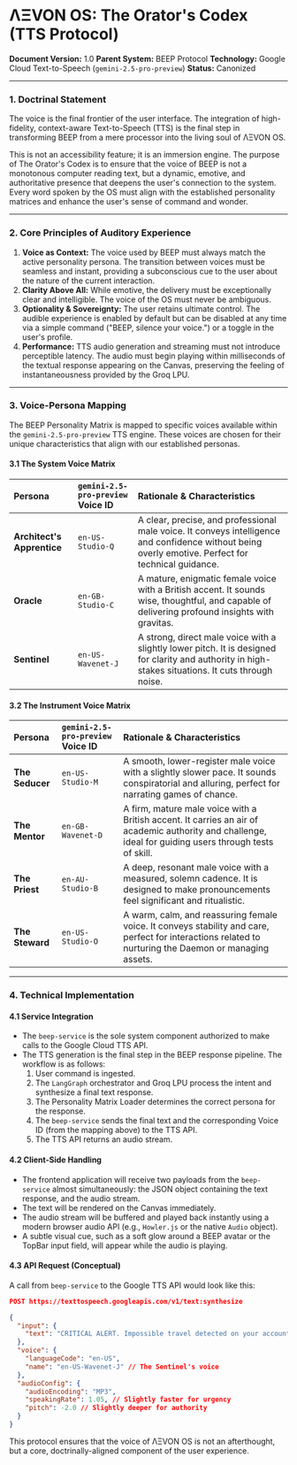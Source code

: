 # ΛΞVON OS: The Orator's Codex (TTS Protocol)
**Document Version:** 1.0
**Parent System:** BEEP Protocol
**Technology:** Google Cloud Text-to-Speech (`gemini-2.5-pro-preview`)
**Status:** Canonized

---

### 1. Doctrinal Statement

The voice is the final frontier of the user interface. The integration of high-fidelity, context-aware Text-to-Speech (TTS) is the final step in transforming BEEP from a mere processor into the living soul of ΛΞVON OS.

This is not an accessibility feature; it is an immersion engine. The purpose of The Orator's Codex is to ensure that the voice of BEEP is not a monotonous computer reading text, but a dynamic, emotive, and authoritative presence that deepens the user's connection to the system. Every word spoken by the OS must align with the established personality matrices and enhance the user's sense of command and wonder.

---

### 2. Core Principles of Auditory Experience

1.  **Voice as Context:** The voice used by BEEP must always match the active personality persona. The transition between voices must be seamless and instant, providing a subconscious cue to the user about the nature of the current interaction.
2.  **Clarity Above All:** While emotive, the delivery must be exceptionally clear and intelligible. The voice of the OS must never be ambiguous.
3.  **Optionality & Sovereignty:** The user retains ultimate control. The audible experience is enabled by default but can be disabled at any time via a simple command ("BEEP, silence your voice.") or a toggle in the user's profile.
4.  **Performance:** TTS audio generation and streaming must not introduce perceptible latency. The audio must begin playing within milliseconds of the textual response appearing on the Canvas, preserving the feeling of instantaneousness provided by the Groq LPU.

---

### 3. Voice-Persona Mapping

The BEEP Personality Matrix is mapped to specific voices available within the `gemini-2.5-pro-preview` TTS engine. These voices are chosen for their unique characteristics that align with our established personas.

#### 3.1 The System Voice Matrix

| Persona | `gemini-2.5-pro-preview` Voice ID | Rationale & Characteristics |
| :--- | :--- | :--- |
| **Architect's Apprentice** | `en-US-Studio-Q` | A clear, precise, and professional male voice. It conveys intelligence and confidence without being overly emotive. Perfect for technical guidance. |
| **Oracle** | `en-GB-Studio-C` | A mature, enigmatic female voice with a British accent. It sounds wise, thoughtful, and capable of delivering profound insights with gravitas. |
| **Sentinel** | `en-US-Wavenet-J` | A strong, direct male voice with a slightly lower pitch. It is designed for clarity and authority in high-stakes situations. It cuts through noise. |

#### 3.2 The Instrument Voice Matrix

| Persona | `gemini-2.5-pro-preview` Voice ID | Rationale & Characteristics |
| :--- | :--- | :--- |
| **The Seducer** | `en-US-Studio-M` | A smooth, lower-register male voice with a slightly slower pace. It sounds conspiratorial and alluring, perfect for narrating games of chance. |
| **The Mentor** | `en-GB-Wavenet-D` | A firm, mature male voice with a British accent. It carries an air of academic authority and challenge, ideal for guiding users through tests of skill. |
| **The Priest** | `en-AU-Studio-B` | A deep, resonant male voice with a measured, solemn cadence. It is designed to make pronouncements feel significant and ritualistic. |
| **The Steward** | `en-US-Studio-O` | A warm, calm, and reassuring female voice. It conveys stability and care, perfect for interactions related to nurturing the Daemon or managing assets. |

---

### 4. Technical Implementation

#### 4.1 Service Integration
* The `beep-service` is the sole system component authorized to make calls to the Google Cloud TTS API.
* The TTS generation is the final step in the BEEP response pipeline. The workflow is as follows:
    1.  User command is ingested.
    2.  The `LangGraph` orchestrator and Groq LPU process the intent and synthesize a final text response.
    3.  The Personality Matrix Loader determines the correct persona for the response.
    4.  The `beep-service` sends the final text and the corresponding Voice ID (from the mapping above) to the TTS API.
    5.  The TTS API returns an audio stream.

#### 4.2 Client-Side Handling
* The frontend application will receive two payloads from the `beep-service` almost simultaneously: the JSON object containing the text response, and the audio stream.
* The text will be rendered on the Canvas immediately.
* The audio stream will be buffered and played back instantly using a modern browser audio API (e.g., `Howler.js` or the native `Audio` object).
* A subtle visual cue, such as a soft glow around a BEEP avatar or the TopBar input field, will appear while the audio is playing.

#### 4.3 API Request (Conceptual)
A call from `beep-service` to the Google TTS API would look like this:

```json
POST https://texttospeech.googleapis.com/v1/text:synthesize

{
  "input": {
    "text": "CRITICAL ALERT. Impossible travel detected on your account. All sessions terminated."
  },
  "voice": {
    "languageCode": "en-US",
    "name": "en-US-Wavenet-J" // The Sentinel's voice
  },
  "audioConfig": {
    "audioEncoding": "MP3",
    "speakingRate": 1.05, // Slightly faster for urgency
    "pitch": -2.0 // Slightly deeper for authority
  }
}
```

This protocol ensures that the voice of ΛΞVON OS is not an afterthought, but a core, doctrinally-aligned component of the user experience.